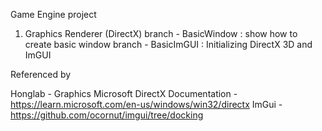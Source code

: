Game Engine project


1. Graphics Renderer (DirectX)
branch - BasicWindow : show how to create basic window
branch - BasicImGUI : Initializing DirectX 3D and ImGUI







Referenced by 

Honglab - Graphics 
Microsoft DirectX Documentation - https://learn.microsoft.com/en-us/windows/win32/directx
ImGui - https://github.com/ocornut/imgui/tree/docking